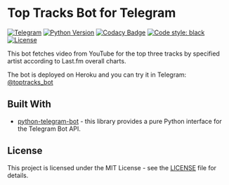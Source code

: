 # Top Tracks Bot for Telegram
[![Telegram](https://img.shields.io/badge/telegram-%40toptracks__bot-informational)](http://t.me/toptracks_bot)
[![Python Version](https://img.shields.io/pypi/pyversions/slcp.svg)](https://www.python.org/downloads/release/python-370/)
[![Codacy Badge](https://api.codacy.com/project/badge/Grade/43e9689ad1604f82a1b4a32c58501829)](https://www.codacy.com?utm_source=github.com&amp;utm_medium=referral&amp;utm_content=pltnk/top_tracks&amp;utm_campaign=Badge_Grade)
[![Code style: black](https://img.shields.io/badge/code%20style-black-000000.svg)](https://github.com/psf/black)
[![License](https://img.shields.io/github/license/pltnk/top_tracks.svg)](https://choosealicense.com/licenses/mit/)

This bot fetches video from YouTube for the top three tracks by specified artist according to Last.fm overall charts.

The bot is deployed on Heroku and you can try it in Telegram: [@toptracks_bot](http://t.me/toptracks_bot)

## Built With
* [python-telegram-bot](https://github.com/python-telegram-bot/python-telegram-bot) - this library provides a pure Python interface for the Telegram Bot API.

## License

This project is licensed under the MIT License - see the [LICENSE](LICENSE) file for details.